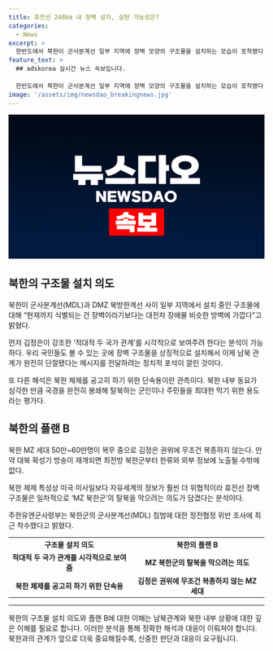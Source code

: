 ```yaml
---
title: 휴전선 248km 내 장벽 설치, 실현 가능성은?
categories:
  - News
excerpt: >
  한반도에서 북한이 군사분계선 일부 지역에 장벽 모양의 구조물을 설치하는 모습이 포착됐다. 이는 일부 분석가들에 따르면 남북관계 단절을 시각적으로 보여주기 위한 것으로 추측되지만, 아직 완전한 의도를 파악하기는 어렵다고 군 당국은 전했다. 또한 북한의 장벽 구조물은 대전차 방벽에 가깝다는 평가가 내려졌으며, 이는 북한군의 탈북을 막기 위한 용도로 설치된 것으로 분석된다. 이에 유엔군사령부는 북한의 군사분계선 침범에 대한 정전협정 위반을 조사하기 시작했다고 밝혔다.북한의 최근 활동에 대한 뜨거운 관심이 집중되는 가운데, 이러한 북한의 움직임이 지속적으로 관찰될 예정이다.
feature_text: >
  ## adskorea 실시간 뉴스 속보입니다.

  한반도에서 북한이 군사분계선 일부 지역에 장벽 모양의 구조물을 설치하는 모습이 포착됐다. 이는 일부 분석가들에 따르면 남북관계 단절을 시각적으로 보여주기 위한 것으로 추측되지만, 아직 완전한 의도를 파악하기는 어렵다고 군 당국은 전했다. 또한 북한의 장벽 구조물은 대전차 방벽에 가깝다는 평가가 내려졌으며, 이는 북한군의 탈북을 막기 위한 용도로 설치된 것으로 분석된다. 이에 유엔군사령부는 북한의 군사분계선 침범에 대한 정전협정 위반을 조사하기 시작했다고 밝혔다.북한의 최근 활동에 대한 뜨거운 관심이 집중되는 가운데, 이러한 북한의 움직임이 지속적으로 관찰될 예정이다.
image: '/assets/img/newsdao_breakingnews.jpg'
---
```

![adskorea 속보](/assets/img/newsdao_breakingnews.jpg)

<h2 data-ke-size="size26">북한의 구조물 설치 의도</h2>

<p data-ke-size="size16">북한이 군사분계선(MDL)과 DMZ 북방한계선 사이 일부 지역에서 설치 중인 구조물에 대해 “현재까지 식별되는 건 장벽이라기보다는 대전차 장애물 비슷한 방벽에 가깝다”고 밝혔다.</p>

<p data-ke-size="size16">먼저 김정은이 강조한 ‘적대적 두 국가 관계’를 시각적으로 보여주려 한다는 분석이 가능하다. 우리 국민들도 볼 수 있는 곳에 장벽 구조물을 상징적으로 설치해서 이제 남북 관계가 완전히 단절됐다는 메시지를 전달하려는 정치적 포석이 깔린 것이다.</p>

<p data-ke-size="size16">또 다른 해석은 북한 체제를 공고히 하기 위한 단속용이란 관측이다. 북한 내부 동요가 심각한 만큼 국경을 완전히 봉쇄해 탈북하는 군인이나 주민들을 최대한 막기 위한 용도라는 평가다.</p>

<h2 data-ke-size="size26">북한의 플랜 B</h2>

<p data-ke-size="size16">북한 MZ 세대 50만~60만명이 복무 중으로 김정은 권위에 무조건 복종하지 않는다. 만약 대북 확성기 방송이 재개되면 최전방 북한군부터 한류와 외부 정보에 노출될 수밖에 없다.</p>

<p data-ke-size="size16">북한 체제 특성상 미국 미사일보다 자유세계의 정보가 훨씬 더 위협적이라 휴전선 장벽 구조물은 일차적으로 ‘MZ 북한군’의 탈북을 막으려는 의도가 담겼다는 분석이다.</p>

<p data-ke-size="size16">주한유엔군사령부는 북한군의 군사분계선(MDL) 침범에 대한 정전협정 위반 조사에 최근 착수했다고 밝혔다.</p>

<table>
    <tr>
        <th>구조물 설치 의도</th>
        <th>북한의 플랜 B</th>
    </tr>
    <tr>
        <td style="text-align: center; height: 17px;"><b>적대적 두 국가 관계를 시각적으로 보여줌</b></td>
        <td style="text-align: center; height: 17px;"><b>MZ 북한군의 탈북을 막으려는 의도</b></td>
    </tr>
    <tr>
        <td style="text-align: center; height: 17px;"><b>북한 체제를 공고히 하기 위한 단속용</b></td>
        <td style="text-align: center; height: 17px;"><b>김정은 권위에 무조건 복종하지 않는 MZ 세대</b></td>
    </tr>
</table>

<hr>

<p data-ke-size="size16">북한의 구조물 설치 의도와 플랜 B에 대한 이해는 남북관계와 북한 내부 상황에 대한 깊은 이해를 필요로 합니다. 이러한 분석을 통해 정확한 해석과 대응이 이뤄져야 합니다. 북한과의 관계가 앞으로 더욱 중요해질수록, 신중한 판단과 대응이 요구됩니다.</p>

